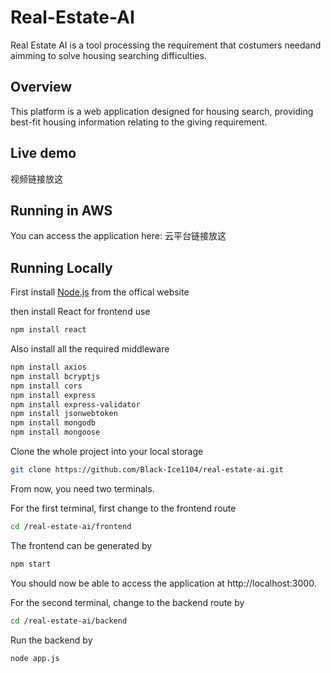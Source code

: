 # Real-Estate-AI
Real Estate AI is a tool processing the requirement that costumers needand aimming to solve housing searching difficulties.
## Overview 
This platform is a web application designed for housing search, providing best-fit housing information relating to the giving requirement.
## Live demo
视频链接放这
## Running in AWS
You can access the application here: 云平台链接放这

## Running Locally
First install [Node.js](https://nodejs.org/en) from the offical website

then install React for frontend use
```bash
npm install react
```


Also install all the required middleware

```bash
npm install axios
npm install bcryptjs
npm install cors
npm install express
npm install express-validator
npm install jsonwebtoken
npm install mongodb
npm install mongoose
```

Clone the whole project into your local storage
``` bash
git clone https://github.com/Black-Ice1104/real-estate-ai.git
```

From now, you need two terminals. 

For the first terminal, first change to the frontend route
```bash
cd /real-estate-ai/frontend
```

The frontend can be generated by 
```bash
npm start
```

You should now be able to access the application at http://localhost:3000.

For the second terminal, change to the backend route by 
```bash
cd /real-estate-ai/backend
```

Run the backend by
```bash
node app.js
```


